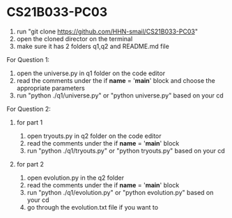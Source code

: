 # CS21B033-PC03

1. run "git clone https://github.com/HHN-smail/CS21B033-PC03"
2. open the cloned director on the terminal
3. make sure it has 2 folders q1,q2 and README.md file

For Question 1:
1. open the universe.py in q1 folder on the code editor
2. read the comments under the if __name__ = '__main__' block and choose the appropriate parameters
3. run "python ./q1/universe.py" or "python universe.py" based on your cd

For Question 2:
1. for part 1
    1. open tryouts.py in q2 folder on the code editor
    2. read the comments under the if __name__ = '__main__' block 
    3. run "python ./q1/tryouts.py" or "python tryouts.py" based on your cd

2. for part 2 
    1. open evolution.py in the q2 folder
    2. read the comments under the if __name__ = '__main__' block 
    3. run "python ./q1/evolution.py" or "python evolution.py" based on your cd
    4. go through the evolution.txt file if you want to
    